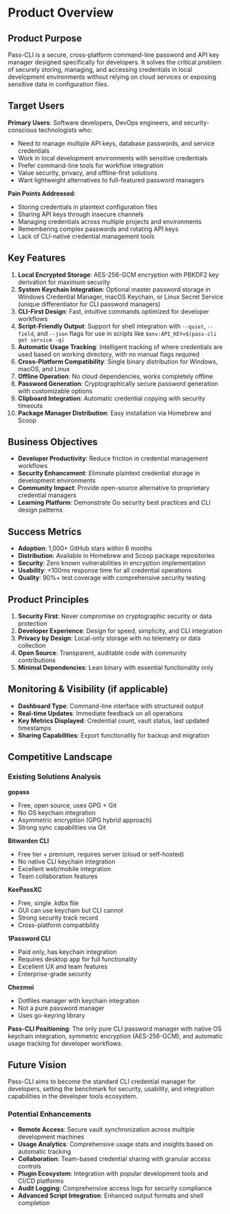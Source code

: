# Product Overview

## Product Purpose
Pass-CLI is a secure, cross-platform command-line password and API key manager designed specifically for developers. It solves the critical problem of securely storing, managing, and accessing credentials in local development environments without relying on cloud services or exposing sensitive data in configuration files.

## Target Users
**Primary Users**: Software developers, DevOps engineers, and security-conscious technologists who:
- Need to manage multiple API keys, database passwords, and service credentials
- Work in local development environments with sensitive credentials
- Prefer command-line tools for workflow integration
- Value security, privacy, and offline-first solutions
- Want lightweight alternatives to full-featured password managers

**Pain Points Addressed**:
- Storing credentials in plaintext configuration files
- Sharing API keys through insecure channels
- Managing credentials across multiple projects and environments
- Remembering complex passwords and rotating API keys
- Lack of CLI-native credential management tools

## Key Features

1. **Local Encrypted Storage**: AES-256-GCM encryption with PBKDF2 key derivation for maximum security
2. **System Keychain Integration**: Optional master password storage in Windows Credential Manager, macOS Keychain, or Linux Secret Service (unique differentiator for CLI password managers)
3. **CLI-First Design**: Fast, intuitive commands optimized for developer workflows
4. **Script-Friendly Output**: Support for shell integration with `--quiet`, `--field`, and `--json` flags for use in scripts like `$env:API_KEY=$(pass-cli get service -q)`
5. **Automatic Usage Tracking**: Intelligent tracking of where credentials are used based on working directory, with no manual flags required
6. **Cross-Platform Compatibility**: Single binary distribution for Windows, macOS, and Linux
7. **Offline Operation**: No cloud dependencies, works completely offline
8. **Password Generation**: Cryptographically secure password generation with customizable options
9. **Clipboard Integration**: Automatic credential copying with security timeouts
10. **Package Manager Distribution**: Easy installation via Homebrew and Scoop

## Business Objectives

- **Developer Productivity**: Reduce friction in credential management workflows
- **Security Enhancement**: Eliminate plaintext credential storage in development environments
- **Community Impact**: Provide open-source alternative to proprietary credential managers
- **Learning Platform**: Demonstrate Go security best practices and CLI design patterns

## Success Metrics

- **Adoption**: 1,000+ GitHub stars within 6 months
- **Distribution**: Available in Homebrew and Scoop package repositories
- **Security**: Zero known vulnerabilities in encryption implementation
- **Usability**: <100ms response time for all credential operations
- **Quality**: 90%+ test coverage with comprehensive security testing

## Product Principles

1. **Security First**: Never compromise on cryptographic security or data protection
2. **Developer Experience**: Design for speed, simplicity, and CLI integration
3. **Privacy by Design**: Local-only storage with no telemetry or data collection
4. **Open Source**: Transparent, auditable code with community contributions
5. **Minimal Dependencies**: Lean binary with essential functionality only

## Monitoring & Visibility (if applicable)

- **Dashboard Type**: Command-line interface with structured output
- **Real-time Updates**: Immediate feedback on all operations
- **Key Metrics Displayed**: Credential count, vault status, last updated timestamps
- **Sharing Capabilities**: Export functionality for backup and migration

## Competitive Landscape

### Existing Solutions Analysis

**gopass**
- Free, open source, uses GPG + Git
- No OS keychain integration
- Asymmetric encryption (GPG hybrid approach)
- Strong sync capabilities via Git

**Bitwarden CLI**
- Free tier + premium, requires server (cloud or self-hosted)
- No native CLI keychain integration
- Excellent web/mobile integration
- Team collaboration features

**KeePassXC**
- Free, single .kdbx file
- GUI can use keychain but CLI cannot
- Strong security track record
- Cross-platform compatibility

**1Password CLI**
- Paid only, has keychain integration
- Requires desktop app for full functionality
- Excellent UX and team features
- Enterprise-grade security

**Chezmoi**
- Dotfiles manager with keychain integration
- Not a pure password manager
- Uses go-keyring library

**Pass-CLI Positioning**: The only pure CLI password manager with native OS keychain integration, symmetric encryption (AES-256-GCM), and automatic usage tracking for developer workflows.

## Future Vision

Pass-CLI aims to become the standard CLI credential manager for developers, setting the benchmark for security, usability, and integration capabilities in the developer tools ecosystem.

### Potential Enhancements
- **Remote Access**: Secure vault synchronization across multiple development machines
- **Usage Analytics**: Comprehensive usage stats and insights based on automatic tracking
- **Collaboration**: Team-based credential sharing with granular access controls
- **Plugin Ecosystem**: Integration with popular development tools and CI/CD platforms
- **Audit Logging**: Comprehensive access logs for security compliance
- **Advanced Script Integration**: Enhanced output formats and shell completion
